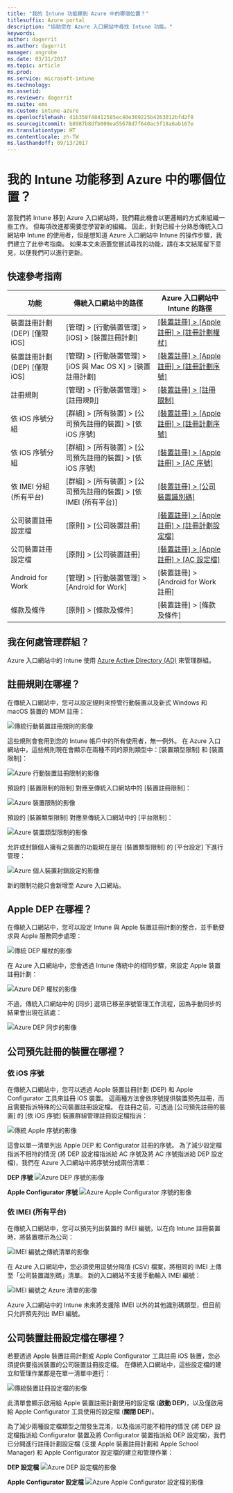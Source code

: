 ```yaml
---
title: "我的 Intune 功能移到 Azure 中的哪個位置？"
titlesuffix: Azure portal
description: "協助您在 Azure 入口網站中尋找 Intune 功能。"
keywords: 
author: dagerrit
ms.author: dagerrit
manager: angrobe
ms.date: 03/31/2017
ms.topic: article
ms.prod: 
ms.service: microsoft-intune
ms.technology: 
ms.assetid: 
ms.reviewer: dagerrit
ms.suite: ems
ms.custom: intune-azure
ms.openlocfilehash: 41b358f48412585ec40e369225b4263012bfd2f8
ms.sourcegitcommit: b8987b8dfb009ea55678d7f640ac5f18a6ab167e
ms.translationtype: HT
ms.contentlocale: zh-TW
ms.lasthandoff: 09/13/2017
---
```

# <a name="where-did-my-intune-feature-go-in-azure"></a>我的 Intune 功能移到 Azure 中的哪個位置？
當我們將 Intune 移到 Azure 入口網站時，我們藉此機會以更邏輯的方式來組織一些工作。 但每項改進都需要您學習新的組織。 因此，針對已經十分熟悉傳統入口網站中 Intune 的使用者，但是想知道 Azure 入口網站中 Intune 的操作步驟，我們建立了此參考指南。 如果本文未涵蓋您嘗試尋找的功能，請在本文結尾留下意見，以便我們可以進行更新。
## <a name="quick-reference-guide"></a>快速參考指南
|功能 |傳統入口網站中的路徑|Azure 入口網站中 Intune 的路徑|
|------------|---------------|---------------|
|裝置註冊計劃 (DEP) [僅限 iOS]|[管理] > [行動裝置管理] > [iOS] > [裝置註冊計劃]|[[裝置註冊] > [Apple 註冊] > [註冊計劃權杖]](#where-did-apple-dep-go) |
|裝置註冊計劃 (DEP) [僅限 iOS]| [管理] > [行動裝置管理] > [iOS 與 Mac OS X] > [裝置註冊計劃] |[[裝置註冊] > [Apple 註冊] > [註冊計劃序號]](#where-did-apple-dep-go) |
|註冊規則 |[管理] > [行動裝置管理] > [註冊規則]|[[裝置註冊] > [註冊限制]](#where-did-enrollment-rules-go) |
|依 iOS 序號分組 |[群組] > [所有裝置] > [公司預先註冊的裝置] > [依 iOS 序號]|[[裝置註冊] > [Apple 註冊] > [註冊計劃序號]](#where-did-corporate-pre-enrolled-devices-go) |
|依 iOS 序號分組 |[群組] > [所有裝置] > [公司預先註冊的裝置] > [依 iOS 序號]| [[裝置註冊] > [Apple 註冊] > [AC 序號]](#where-did-corporate-pre-enrolled-devices-go)|
|依 IMEI 分組 (所有平台)| [群組] > [所有裝置] > [公司預先註冊的裝置] > [依 IMEI (所有平台)] | [[裝置註冊] > [公司裝置識別碼]](#by-imei-all-platforms)|
| 公司裝置註冊設定檔| [原則] > [公司裝置註冊] | [[裝置註冊] > [Apple 註冊] > [註冊計劃設定檔]](#where-did-corporate-pre-enrolled-devices-go) |
| 公司裝置註冊設定檔 | [原則] > [公司裝置註冊] | [[裝置註冊] > [Apple 註冊] > [AC 設定檔]](#where-did-corporate-pre-enrolled-devices-go) |
| Android for Work | [管理] > [行動裝置管理] > [Android for Work] | [裝置註冊] > [Android for Work 註冊] |
| 條款及條件 | [原則] > [條款及條件] | [裝置註冊] > [條款及條件] |


## <a name="where-do-i-manage-groups"></a>我在何處管理群組？
Azure 入口網站中的 Intune 使用 [Azure Active Directory (AD)](https://docs.microsoft.com/azure/active-directory/active-directory-groups-create-azure-portal) 來管理群組。

## <a name="where-did-enrollment-rules-go"></a>註冊規則在哪裡？
在傳統入口網站中，您可以設定規則來控管行動裝置以及新式 Windows 和 macOS 裝置的 MDM 註冊：

![傳統行動裝置註冊規則的影像](./media/01-classic-rules.png)

這些規則會套用到您的 Intune 帳戶中的所有使用者，無一例外。 在 Azure 入口網站中，這些規則現在會顯示在兩種不同的原則類型中：[裝置類型限制] 和 [裝置限制]：

![Azure 行動裝置註冊限制的影像](./media/02-azure-enroll-restrictions.png)

預設的 [裝置限制的限制] 對應至傳統入口網站中的 [裝置註冊限制]：

![Azure 裝置限制的影像](./media/03-azure-device-limit.png)

預設的 [裝置類型限制] 對應至傳統入口網站中的 [平台限制]：

![Azure 裝置類型限制的影像](./media/04-azure-platform-restrictions.png)

允許或封鎖個人擁有之裝置的功能現在是在 [裝置類型限制] 的 [平台設定] 下進行管理：

![Azure 個人裝置封鎖設定的影像](./media/05-azure-personal-block.png)

新的限制功能只會新增至 Azure 入口網站。

## <a name="where-did-apple-dep-go"></a>Apple DEP 在哪裡？
在傳統入口網站中，您可以設定 Intune 與 Apple 裝置註冊計劃的整合，並手動要求與 Apple 服務同步處理：

![傳統 DEP 權杖的影像](./media/06-classic-dep-token.png)

在 Azure 入口網站中，您會透過 Intune 傳統中的相同步驟，來設定 Apple 裝置註冊計劃：

![Azure DEP 權杖的影像](./media/07-azure-dep-token.png)

不過，傳統入口網站中的 [同步] 選項已移至序號管理工作流程，因為手動同步的結果會出現在該處：

![Azure DEP 同步的影像](./media/08-azure-dep-sync.png)

## <a name="where-did-corporate-pre-enrolled-devices-go"></a>公司預先註冊的裝置在哪裡？
### <a name="by-ios-serial-number"></a>依 iOS 序號
在傳統入口網站中，您可以透過 Apple 裝置註冊計劃 (DEP) 和 Apple Configurator 工具來註冊 iOS 裝置。 這兩種方法會依序號提供裝置預先註冊，而且需要指派特殊的公司裝置註冊設定檔。 在註冊之前，可透過 [公司預先註冊的裝置] 的 [依 iOS 序號] 裝置群組管理註冊設定檔指派：

![傳統 Apple 序號的影像](./media/09-classic-apple-serials.png)

這會以單一清單列出 Apple DEP 和 Configurator 註冊的序號。 為了減少設定檔指派不相符的情況 (將 DEP 設定檔指派給 AC 序號及將 AC 序號指派給 DEP 設定檔)，我們在 Azure 入口網站中將序號分成兩份清單：

**DEP 序號**
![Azure DEP 序號的影像](./media/10-azure-dep-serials.png)

**Apple Configurator 序號**
![Azure Apple Configurator 序號的影像](./media/11-azure-ac-serials.png)

### <a name="by-imei-all-platforms"></a>依 IMEI (所有平台)

在傳統入口網站中，您可以預先列出裝置的 IMEI 編號，以在向 Intune 註冊裝置時，將裝置標示為公司：

![IMEI 編號之傳統清單的影像](./media/12-classic-corp-imei.png)

在 Azure 入口網站中，您必須使用逗號分隔值 (CSV) 檔案，將相同的 IMEI 上傳至「公司裝置識別碼」清單。 新的入口網站不支援手動輸入 IMEI 編號：

![IMEI 編號之 Azure 清單的影像](./media/13-azure-corp-imei.png)

Azure 入口網站中的 Intune 未來將支援除 IMEI 以外的其他識別碼類型，但目前只允許預先列出 IMEI 編號。

## <a name="where-did-corporate-device-enrollment-profiles-go"></a>公司裝置註冊設定檔在哪裡？
若要透過 Apple 裝置註冊計劃或 Apple Configurator 工具註冊 iOS 裝置，您必須提供要指派裝置的公司裝置註冊設定檔。 在傳統入口網站中，這些設定檔的建立和管理作業都是在單一清單中進行：

![傳統裝置註冊設定檔的影像](./media/14-classic-corp-profiles.png)

此清單會顯示啟用給 Apple 裝置註冊計劃使用的設定檔 (**啟動 DEP**)，以及僅啟用給 Apple Configurator 工具使用的設定檔 (**關閉 DEP**)。

為了減少兩種設定檔類型之間發生混淆，以及指派可能不相符的情況 (將 DEP 設定檔指派給 Configurator 裝置及將 Configurator 裝置指派給 DEP 設定檔)，我們已分開進行註冊計劃設定檔 (支援 Apple 裝置註冊計劃和 Apple School Manager) 和 Apple Configurator 設定檔的建立和管理作業：

**DEP 設定檔**
![Azure DEP 設定檔的影像](./media/15-azure-dep-profiles.png)

**Apple Configurator 設定檔**
![Azure Apple Configurator 設定檔的影像](./media/16-azure-ac-profiles.png)
